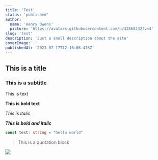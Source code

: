```yaml
---
title: 'Test'
status: 'published'
author:
  name: 'Henry Owens'
  picture: 'https://avatars.githubusercontent.com/u/32868232?v=4'
slug: 'test'
description: 'Just a small description about the site'
coverImage: ''
publishedAt: '2023-07-17T12:16:06.478Z'
---
```


## This is a title

### This is a subtitle

This is text

**This is bold text**

*This is italic*

***This is bold and italic***

```typescript
const test: string = "hello world"
```

> This is a quotation block

![](/images/float-away-Q0OD.jpg)


